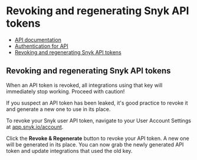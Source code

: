 # Revoking and regenerating Snyk API tokens

* [ API documentation](/hc/en-us/articles/360007584578-API-documentation)
* [ Authentication for API](/hc/en-us/articles/360004037557-Authentication-for-API)
* [ Revoking and regenerating Snyk API tokens](/hc/en-us/articles/360004008278-Revoking-and-regenerating-Snyk-API-tokens)

##  Revoking and regenerating Snyk API tokens

When an API token is revoked, all integrations using that key will immediately stop working. Proceed with caution!

If you suspect an API token has been leaked, it's good practice to revoke it and generate a new one to use in its place.

To revoke your Snyk user API token, navigate to your User Account Settings at [app.snyk.io/account](https://app.snyk.io/account).

Click the **Revoke & Regenerate** button to revoke your API token. A new one will be generated in its place. You can now grab the newly generated API token and update integrations that used the old key.

